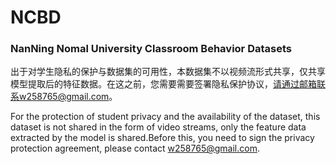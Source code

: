 # NCBD

### NanNing Nomal University Classroom Behavior Datasets


出于对学生隐私的保护与数据集的可用性，本数据集不以视频流形式共享，仅共享模型提取后的特征数据。在这之前，您需要需要签署隐私保护协议，请通过邮箱联系w258765@gmail.com。

For the protection of student privacy and the availability of the dataset, this dataset is not shared in the form of video streams, only the feature data extracted by the model is shared.Before this, you need to sign the privacy protection agreement, please contact w258765@gmail.com.
